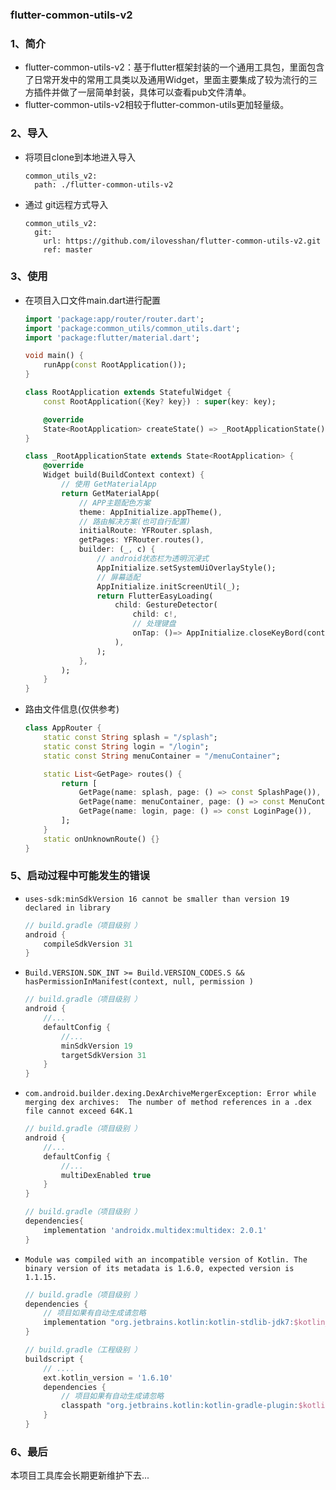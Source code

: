 ###  flutter-common-utils-v2

### 1、简介

+ flutter-common-utils-v2：基于flutter框架封装的一个通用工具包，里面包含了日常开发中的常用工具类以及通用Widget，里面主要集成了较为流行的三方插件并做了一层简单封装，具体可以查看pub文件清单。
+ flutter-common-utils-v2相较于flutter-common-utils更加轻量级。



### 2、导入

+ 将项目clone到本地进入导入

  ```
  common_utils_v2:
    path: ./flutter-common-utils-v2
  ```

  

+ 通过 git远程方式导入

  ```
  common_utils_v2:
    git:
      url: https://github.com/ilovesshan/flutter-common-utils-v2.git
      ref: master
  ```

  

### 3、使用

+ 在项目入口文件main.dart进行配置

  ```dart
  import 'package:app/router/router.dart';
  import 'package:common_utils/common_utils.dart';
  import 'package:flutter/material.dart';
  
  void main() {
      runApp(const RootApplication());
  }
  
  class RootApplication extends StatefulWidget {
      const RootApplication({Key? key}) : super(key: key);
  
      @override
      State<RootApplication> createState() => _RootApplicationState();
  }
  
  class _RootApplicationState extends State<RootApplication> {
      @override
      Widget build(BuildContext context) {
          // 使用 GetMaterialApp
          return GetMaterialApp(
              // APP主题配色方案
              theme: AppInitialize.appTheme(),
              // 路由解决方案(也可自行配置)
              initialRoute: YFRouter.splash,
              getPages: YFRouter.routes(),
              builder: (_, c) {
                  // android状态栏为透明沉浸式
                  AppInitialize.setSystemUiOverlayStyle();
                  // 屏幕适配
                  AppInitialize.initScreenUtil(_);
                  return FlutterEasyLoading(
                      child: GestureDetector(
                          child: c!,
                          // 处理键盘
                          onTap: ()=> AppInitialize.closeKeyBord(context)
                      ),
                  );
              },
          );
      }
  }
  
  ```

+ 路由文件信息(仅供参考)

  ```dart
  class AppRouter {
      static const String splash = "/splash";
      static const String login = "/login";
      static const String menuContainer = "/menuContainer";
  
      static List<GetPage> routes() {
          return [
              GetPage(name: splash, page: () => const SplashPage()),
              GetPage(name: menuContainer, page: () => const MenuContainer()),
              GetPage(name: login, page: () => const LoginPage()),
          ];
      }
      static onUnknownRoute() {}
  }
  ```

  



### 5、启动过程中可能发生的错误

+ `uses-sdk:minSdkVersion 16 cannot be smaller than version 19 declared in library`

  ```groovy
  // build.gradle（项目级别 ）
  android {
      compileSdkVersion 31
  }
  ```

  

+ `Build.VERSION.SDK_INT >= Build.VERSION_CODES.S && hasPermissionInManifest(context, null, permission ) `

  ```groovy
  // build.gradle（项目级别 ）
  android {
      //...
      defaultConfig {
          //...
          minSdkVersion 19
          targetSdkVersion 31
      }
  }
  ```

  

+ `com.android.builder.dexing.DexArchiveMergerException: Error while merging dex archives: 
  The number of method references in a .dex file cannot exceed 64K.1`

  ```groovy
  // build.gradle（项目级别 ）
  android {
      //...
      defaultConfig {
          //...
          multiDexEnabled true
      }
  }
  ```
  
  ```groovy
  // build.gradle（项目级别 ）
  dependencies{
      implementation 'androidx.multidex:multidex: 2.0.1'
  }
  ```

  
  
+ `Module was compiled with an incompatible version of Kotlin. The binary version of its metadata is 1.6.0, expected version is 1.1.15.`

  ```groovy
  // build.gradle（项目级别 ）
  dependencies {
      // 项目如果有自动生成请忽略
      implementation "org.jetbrains.kotlin:kotlin-stdlib-jdk7:$kotlin_version"
  }
  ```

  ```groovy
  // build.gradle（工程级别 ）
  buildscript {
      // ....
      ext.kotlin_version = '1.6.10'
      dependencies {
          // 项目如果有自动生成请忽略
          classpath "org.jetbrains.kotlin:kotlin-gradle-plugin:$kotlin_version"
      }
  }
  ```

  

  



### 6、最后

本项目工具库会长期更新维护下去...
